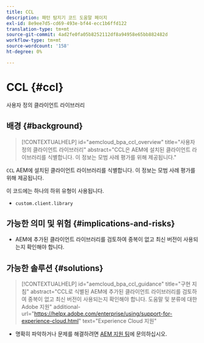 ```yaml
---
title: CCL
description: 패턴 탐지기 코드 도움말 페이지
exl-id: 8e9ee7d5-cd69-493e-bf44-ecc1b6ffd122
translation-type: tm+mt
source-git-commit: 4ad2fe0fa05b8252112df8a94958e65bb882482d
workflow-type: tm+mt
source-wordcount: '158'
ht-degree: 0%

---
```


# CCL {#ccl}

사용자 정의 클라이언트 라이브러리

## 배경 {#background}

>[!CONTEXTUALHELP]
>id="aemcloud_bpa_ccl_overview"
>title="사용자 정의 클라이언트 라이브러리"
>abstract="CCL은 AEM에 설치된 클라이언트 라이브러리를 식별합니다. 이 정보는 모범 사례 평가를 위해 제공됩니다."

`CCL` AEM에 설치된 클라이언트 라이브러리를 식별합니다. 이 정보는 모범 사례 평가를 위해 제공됩니다.

이 코드에는 하나의 하위 유형이 사용됩니다.
* `custom.client.library`

## 가능한 의미 및 위험 {#implications-and-risks}

* AEM에 추가된 클라이언트 라이브러리를 검토하여 중복이 없고 최신 버전이 사용되는지 확인해야 합니다.

## 가능한 솔루션 {#solutions}

>[!CONTEXTUALHELP]
>id="aemcloud_bpa_ccl_guidance"
>title="구현 지침"
>abstract="CCL로 식별된 AEM에 추가된 클라이언트 라이브러리를 검토하여 중복이 없고 최신 버전이 사용되는지 확인해야 합니다. 도움말 및 분류에 대한 Adobe 지원"
>additional-url="https://helpx.adobe.com/enterprise/using/support-for-experience-cloud.html" text="Experience Cloud 지원"

* 명확히 파악하거나 문제를 해결하려면 [AEM 지원 팀](https://helpx.adobe.com/enterprise/using/support-for-experience-cloud.html)에 문의하십시오.
